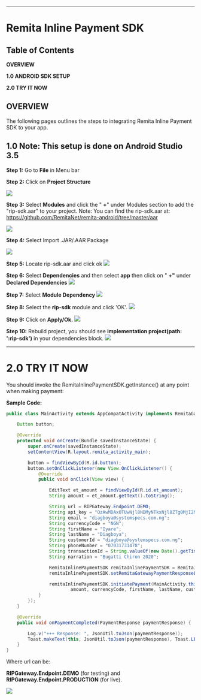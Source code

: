 ** **

# Remita Inline Payment SDK


## Table of Contents

**OVERVIEW**

**1.0  ANDROID SDK SETUP**

**2.0  TRY IT NOW**


## OVERVIEW

The following pages outlines the steps to integrating Remita Inline Payment SDK to your app.

## 1.0         Note: This setup is done on Android Studio 3.5

**Step 1:** Go to **File** in Menu bar

**Step 2:** Click on **Project Structure**

![](images/project_structure.JPG)
 

**Step 3:** Select **Modules** and click the &quot; **+**&quot; under Modules section to add the &quot;rip-sdk.aar&quot; to your project.
Note: You can find the rip-sdk.aar at: https://github.com/RemitaNet/remita-android/tree/master/aar

 ![](images/modules.JPG)



**Step 4:** Select Import .JAR/.AAR Package

 ![](images/aar_location.JPG)



**Step 5:** Locate rip-sdk.aar and click ok
 ![](images/import_module.JPG)


**Step 6:** Select **Dependencies** and then select **app** then click on &quot; **+&quot;** under **Declared Dependencies**
![](images/dependencies.JPG)
 

**Step 7:** Select **Module Dependency**
![](images/module_dependency.JPG)
 
**Step 8:** Select the **rip-sdk** module and click &#39;OK&#39;.
![](images/select_rip-sdk.JPG)
 
**Step 9:** Click on **Apply/Ok.**
![](images/select_rip-sdk_2.JPG)

**Step 10:** Rebuild project, you should see **implementation project(path: &#39;:rip-sdk&#39;)** in your dependencies block.
![](images/rebuild.JPG)

 
** **



# 2.0         TRY IT NOW

You should invoke the RemitaInlinePaymentSDK.getInstance() at any point when making payment:


**Sample Code:**
```java
public class MainActivity extends AppCompatActivity implements RemitaGatewayPaymentResponseListener {

    Button button;

    @Override
    protected void onCreate(Bundle savedInstanceState) {
        super.onCreate(savedInstanceState);
        setContentView(R.layout.remita_activity_main);

        button = findViewById(R.id.button);
        button.setOnClickListener(new View.OnClickListener() {
            @Override
            public void onClick(View view) {

                EditText et_amount = findViewById(R.id.et_amount);
                String amount = et_amount.getText().toString();

                String url = RIPGateway.Endpoint.DEMO;
                String api_key = "QzAwMDAxOTUwNjl8NDMyNTkxNjl8ZTg0MjI2MDg4MjU0NzA2NTY2MTYwNGU1NjNiMjUzYjk4ZDQwZjljZGFiMTVmYTljMDUwMGQ0MDg2MjIyYjEyNTA1ZTE2MTMxNmE3ZjM1OTZmYmJkOTE2MTRiY2NmZTY5NTM4MGQ2MDBlZGJlZmM2ODc2YTc2M2M4MjgyZmFjODc=";
                String email = "diagboya@systemspecs.com.ng";
                String currencyCode = "NGN";
                String firstName = "Iyare";
                String lastName = "Diagboya";
                String customerId = "diagboya@systemspecs.com.ng";
                String phoneNumber = "07031731478";
                String transactionId = String.valueOf(new Date().getTime());
                String narration = "Bugatti Chiron 2020";

                RemitaInlinePaymentSDK remitaInlinePaymentSDK = RemitaInlinePaymentSDK.getInstance();
                remitaInlinePaymentSDK.setRemitaGatewayPaymentResponseListener(MainActivity.this);

                remitaInlinePaymentSDK.initiatePayment(MainActivity.this, url, api_key, email,
                        amount, currencyCode, firstName, lastName, customerId, phoneNumber, transactionId, narration);
            }
        });
    }

    @Override
    public void onPaymentCompleted(PaymentResponse paymentResponse) {

        Log.v("+++ Response: ", JsonUtil.toJson(paymentResponse));
        Toast.makeText(this, JsonUtil.toJson(paymentResponse), Toast.LENGTH_LONG);
    }
}
 ```


Where url can be:

**RIPGateway.Endpoint.DEMO** (for testing) and **RIPGateway.Endpoint.PRODUCTION** (for live).

![](images/inline_snapshot.JPG)